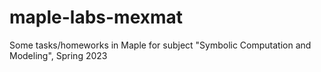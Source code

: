 # maple-labs-mexmat
Some tasks/homeworks in Maple for subject "Symbolic Computation and Modeling", Spring 2023
